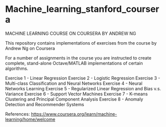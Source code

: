 # Machine_learning_stanford_coursera
MACHINE LEARNING COURSE ON COURSERA BY ANDREW NG


This repository contains implementations of  exercises from the course by Andrew Ng on Coursera

For a number of assignments in the course you are instructed to create complete, stand-alone Octave/MATLAB implementations of certain algorithms.

Exercise 1 - Linear Regression
Exercise 2 - Logistic Regression
Exercise 3 - Multi-class Classification and Neural Networks
Exercise 4 - Neural Networks Learning
Exercise 5 - Regularized Linear Regression and Bias v.s. Variance
Exercise 6 - Support Vector Machines
Exercise 7 - K-means Clustering and Principal Component Analysis
Exercise 8 - Anomaly Detection and Recommender Systems

References:
https://www.coursera.org/learn/machine-learning/home/welcome

